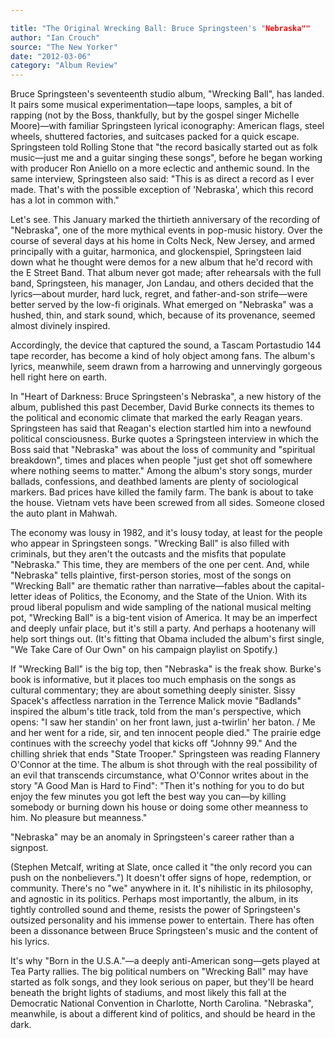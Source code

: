 ```yaml
---

title: "The Original Wrecking Ball: Bruce Springsteen's "Nebraska""
author: "Ian Crouch"
source: "The New Yorker"
date: "2012-03-06"
category: "Album Review"
---
```


Bruce Springsteen's seventeenth studio album, "Wrecking Ball", has landed. It pairs some musical experimentation—tape loops, samples, a bit of rapping (not by the Boss, thankfully, but by the gospel singer Michelle Moore)—with familiar Springsteen lyrical iconography: American flags, steel wheels, shuttered factories, and suitcases packed for a quick escape. Springsteen told Rolling Stone that "the record basically started out as folk music—just me and a guitar singing these songs", before he began working with producer Ron Aniello on a more eclectic and anthemic sound. In the same interview, Springsteen also said: "This is as direct a record as I ever made. That's with the possible exception of 'Nebraska', which this record has a lot in common with."

Let's see. This January marked the thirtieth anniversary of the recording of "Nebraska", one of the more mythical events in pop-music history. Over the course of several days at his home in Colts Neck, New Jersey, and armed principally with a guitar, harmonica, and glockenspiel, Springsteen laid down what he thought were demos for a new album that he'd record with the E Street Band. That album never got made; after rehearsals with the full band, Springsteen, his manager, Jon Landau, and others decided that the lyrics—about murder, hard luck, regret, and father-and-son strife—were better served by the low-fi originals. What emerged on "Nebraska" was a hushed, thin, and stark sound, which, because of its provenance, seemed almost divinely inspired.

Accordingly, the device that captured the sound, a Tascam Portastudio 144 tape recorder, has become a kind of holy object among fans. The album's lyrics, meanwhile, seem drawn from a harrowing and unnervingly gorgeous hell right here on earth.

In "Heart of Darkness: Bruce Springsteen's Nebraska", a new history of the album, published this past December, David Burke connects its themes to the political and economic climate that marked the early Reagan years. Springsteen has said that Reagan's election startled him into a newfound political consciousness. Burke quotes a Springsteen interview in which the Boss said that "Nebraska" was about the loss of community and "spiritual breakdown", times and places when people "just get shot off somewhere where nothing seems to matter." Among the album's story songs, murder ballads, confessions, and deathbed laments are plenty of sociological markers. Bad prices have killed the family farm. The bank is about to take the house. Vietnam vets have been screwed from all sides. Someone closed the auto plant in Mahwah.

The economy was lousy in 1982, and it's lousy today, at least for the people who appear in Springsteen songs. "Wrecking Ball" is also filled with criminals, but they aren't the outcasts and the misfits that populate "Nebraska." This time, they are members of the one per cent. And, while "Nebraska" tells plaintive, first-person stories, most of the songs on "Wrecking Ball" are thematic rather than narrative—fables about the capital- letter ideas of Politics, the Economy, and the State of the Union. With its proud liberal populism and wide sampling of the national musical melting pot, "Wrecking Ball" is a big-tent vision of America. It may be an imperfect and deeply unfair place, but it's still a party. And perhaps a hootenany will help sort things out. (It's fitting that Obama included the album's first single, "We Take Care of Our Own" on his campaign playlist on Spotify.)

If "Wrecking Ball" is the big top, then "Nebraska" is the freak show. Burke's book is informative, but it places too much emphasis on the songs as cultural commentary; they are about something deeply sinister. Sissy Spacek's affectless narration in the Terrence Malick movie "Badlands" inspired the album's title track, told from the man's perspective, which opens: "I saw her standin' on her front lawn, just a-twirlin' her baton. / Me and her went for a ride, sir, and ten innocent people died." The prairie edge continues with the screechy yodel that kicks off "Johnny 99." And the chilling shriek that ends "State Trooper." Springsteen was reading Flannery O'Connor at the time. The album is shot through with the real possibility of an evil that transcends circumstance, what O'Connor writes about in the story "A Good Man is Hard to Find": "Then it's nothing for you to do but enjoy the few minutes you got left the best way you can—by killing somebody or burning down his house or doing some other meanness to him. No pleasure but meanness."

"Nebraska" may be an anomaly in Springsteen's career rather than a signpost.

(Stephen Metcalf, writing at Slate, once called it "the only record you can push on the nonbelievers.") It doesn't offer signs of hope, redemption, or community. There's no "we" anywhere in it. It's nihilistic in its philosophy, and agnostic in its politics. Perhaps most importantly, the album, in its tightly controlled sound and theme, resists the power of Springsteen's outsized personality and his immense power to entertain. There has often been a dissonance between Bruce Springsteen's music and the content of his lyrics.

It's why "Born in the U.S.A."—a deeply anti-American song—gets played at Tea Party rallies. The big political numbers on "Wrecking Ball" may have started as folk songs, and they look serious on paper, but they'll be heard beneath the bright lights of stadiums, and most likely this fall at the Democratic National Convention in Charlotte, North Carolina. "Nebraska", meanwhile, is about a different kind of politics, and should be heard in the dark.
